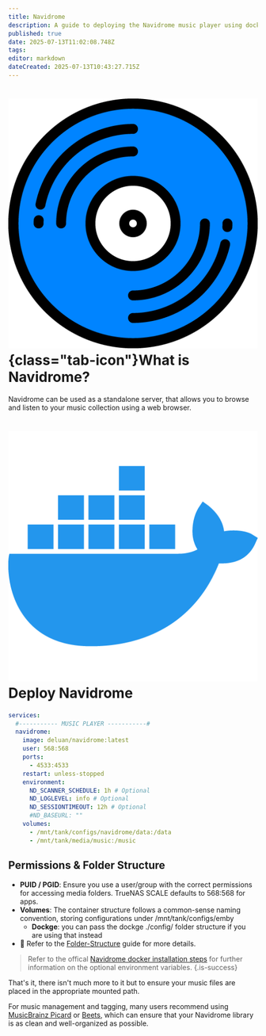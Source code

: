 ```yaml
---
title: Navidrome
description: A guide to deploying the Navidrome music player using docker
published: true
date: 2025-07-13T11:02:08.748Z
tags: 
editor: markdown
dateCreated: 2025-07-13T10:43:27.715Z
---
```


# ![](/navidrome.png){class="tab-icon"}What is Navidrome?
Navidrome can be used as a standalone server, that allows you to browse and listen to your music collection using a web browser.


# <img src="/docker.png" class="tab-icon"> Deploy Navidrome

```yaml
services:
  #----------- MUSIC PLAYER -----------#
  navidrome:
    image: deluan/navidrome:latest
    user: 568:568
    ports:
      - 4533:4533
    restart: unless-stopped
    environment:
      ND_SCANNER_SCHEDULE: 1h # Optional
      ND_LOGLEVEL: info # Optional
      ND_SESSIONTIMEOUT: 12h # Optional
      #ND_BASEURL: ""
    volumes:
      - /mnt/tank/configs/navidrome/data:/data
      - /mnt/tank/media/music:/music
```

## Permissions & Folder Structure
- **PUID / PGID**: Ensure you use a user/group with the correct permissions for accessing media folders. TrueNAS SCALE defaults to 568:568 for apps.
- **Volumes**: The container structure follows a common-sense naming convention, storing configurations under /mnt/tank/configs/emby
    - **Dockge**: you can pass the dockge ./config/ folder structure if you are using that instead
- 📌 Refer to the [Folder-Structure](/Folder-Structure) guide for more details.

> Refer to the offical [Navidrome docker installation steps](https://www.navidrome.org/docs/installation/docker/) for further information on the optional environment variables. 
{.is-success}


That's it, there isn't much more to it but to ensure your music files are placed in the appropriate mounted path.

For music management and tagging, many users recommend using [MusicBrainz Picard](https://picard.musicbrainz.org/) or [Beets](https://beets.io/), which can ensure that your Navidrome library is as clean and well-organized as possible.